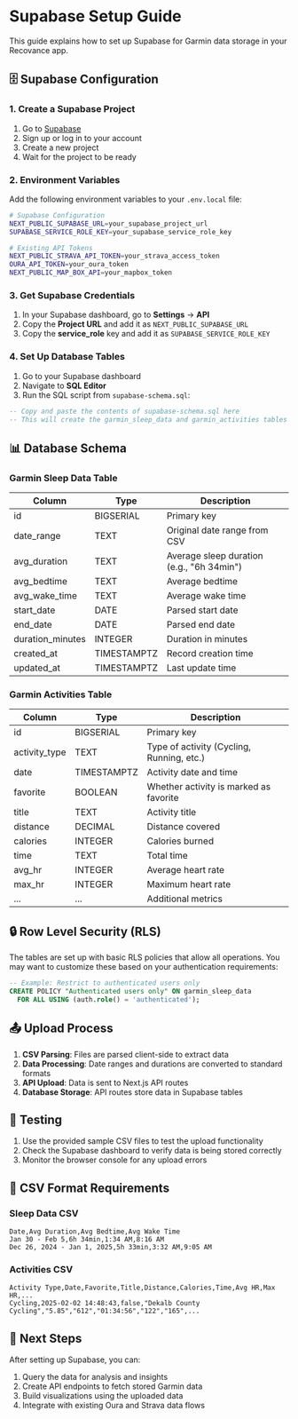# Supabase Setup Guide

This guide explains how to set up Supabase for Garmin data storage in your Recovance app.

## 🗄️ Supabase Configuration

### 1. Create a Supabase Project

1. Go to [Supabase](https://supabase.com)
2. Sign up or log in to your account
3. Create a new project
4. Wait for the project to be ready

### 2. Environment Variables

Add the following environment variables to your `.env.local` file:

```bash
# Supabase Configuration
NEXT_PUBLIC_SUPABASE_URL=your_supabase_project_url
SUPABASE_SERVICE_ROLE_KEY=your_supabase_service_role_key

# Existing API Tokens
NEXT_PUBLIC_STRAVA_API_TOKEN=your_strava_access_token
OURA_API_TOKEN=your_oura_token
NEXT_PUBLIC_MAP_BOX_API=your_mapbox_token
```

### 3. Get Supabase Credentials

1. In your Supabase dashboard, go to **Settings** → **API**
2. Copy the **Project URL** and add it as `NEXT_PUBLIC_SUPABASE_URL`
3. Copy the **service_role** key and add it as `SUPABASE_SERVICE_ROLE_KEY`

### 4. Set Up Database Tables

1. Go to your Supabase dashboard
2. Navigate to **SQL Editor**
3. Run the SQL script from `supabase-schema.sql`:

```sql
-- Copy and paste the contents of supabase-schema.sql here
-- This will create the garmin_sleep_data and garmin_activities tables
```

## 📊 Database Schema

### Garmin Sleep Data Table

| Column           | Type        | Description                               |
| ---------------- | ----------- | ----------------------------------------- |
| id               | BIGSERIAL   | Primary key                               |
| date_range       | TEXT        | Original date range from CSV              |
| avg_duration     | TEXT        | Average sleep duration (e.g., "6h 34min") |
| avg_bedtime      | TEXT        | Average bedtime                           |
| avg_wake_time    | TEXT        | Average wake time                         |
| start_date       | DATE        | Parsed start date                         |
| end_date         | DATE        | Parsed end date                           |
| duration_minutes | INTEGER     | Duration in minutes                       |
| created_at       | TIMESTAMPTZ | Record creation time                      |
| updated_at       | TIMESTAMPTZ | Last update time                          |

### Garmin Activities Table

| Column        | Type        | Description                               |
| ------------- | ----------- | ----------------------------------------- |
| id            | BIGSERIAL   | Primary key                               |
| activity_type | TEXT        | Type of activity (Cycling, Running, etc.) |
| date          | TIMESTAMPTZ | Activity date and time                    |
| favorite      | BOOLEAN     | Whether activity is marked as favorite    |
| title         | TEXT        | Activity title                            |
| distance      | DECIMAL     | Distance covered                          |
| calories      | INTEGER     | Calories burned                           |
| time          | TEXT        | Total time                                |
| avg_hr        | INTEGER     | Average heart rate                        |
| max_hr        | INTEGER     | Maximum heart rate                        |
| ...           | ...         | Additional metrics                        |

## 🔒 Row Level Security (RLS)

The tables are set up with basic RLS policies that allow all operations. You may want to customize these based on your authentication requirements:

```sql
-- Example: Restrict to authenticated users only
CREATE POLICY "Authenticated users only" ON garmin_sleep_data
  FOR ALL USING (auth.role() = 'authenticated');
```

## 📤 Upload Process

1. **CSV Parsing**: Files are parsed client-side to extract data
2. **Data Processing**: Date ranges and durations are converted to standard formats
3. **API Upload**: Data is sent to Next.js API routes
4. **Database Storage**: API routes store data in Supabase tables

## 🧪 Testing

1. Use the provided sample CSV files to test the upload functionality
2. Check the Supabase dashboard to verify data is being stored correctly
3. Monitor the browser console for any upload errors

## 📝 CSV Format Requirements

### Sleep Data CSV

```
Date,Avg Duration,Avg Bedtime,Avg Wake Time
Jan 30 - Feb 5,6h 34min,1:34 AM,8:16 AM
Dec 26, 2024 - Jan 1, 2025,5h 33min,3:32 AM,9:05 AM
```

### Activities CSV

```
Activity Type,Date,Favorite,Title,Distance,Calories,Time,Avg HR,Max HR,...
Cycling,2025-02-02 14:48:43,false,"Dekalb County Cycling","5.85","612","01:34:56","122","165",...
```

## 🚀 Next Steps

After setting up Supabase, you can:

1. Query the data for analysis and insights
2. Create API endpoints to fetch stored Garmin data
3. Build visualizations using the uploaded data
4. Integrate with existing Oura and Strava data flows
